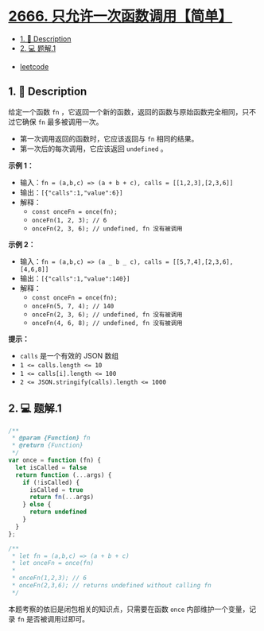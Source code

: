 # [2666. 只允许一次函数调用【简单】](https://github.com/Tdahuyou/leetcode/tree/main/2666.%20%E5%8F%AA%E5%85%81%E8%AE%B8%E4%B8%80%E6%AC%A1%E5%87%BD%E6%95%B0%E8%B0%83%E7%94%A8%E3%80%90%E7%AE%80%E5%8D%95%E3%80%91)

<!-- region:toc -->
- [1. 📝 Description](#1--description)
- [2. 💻 题解.1](#2--题解1)
<!-- endregion:toc -->
- [leetcode](https://leetcode.cn/problems/allow-one-function-call)



## 1. 📝 Description

给定一个函数 `fn` ，它返回一个新的函数，返回的函数与原始函数完全相同，只不过它确保 `fn` 最多被调用一次。

- 第一次调用返回的函数时，它应该返回与 `fn` 相同的结果。
- 第一次后的每次调用，它应该返回 `undefined` 。

**示例 1：**

- 输入：`fn = (a,b,c) => (a + b + c), calls = [[1,2,3],[2,3,6]]`
- 输出：`[{"calls":1,"value":6}]`
- 解释：
  - `const onceFn = once(fn);`
  - `onceFn(1, 2, 3); // 6`
  - `onceFn(2, 3, 6); // undefined, fn 没有被调用`

**示例 2：**

- 输入：`fn = (a,b,c) => (a _ b _ c), calls = [[5,7,4],[2,3,6],[4,6,8]]`
- 输出：`[{"calls":1,"value":140}]`
- 解释：
  - `const onceFn = once(fn);`
  - `onceFn(5, 7, 4); // 140`
  - `onceFn(2, 3, 6); // undefined, fn 没有被调用`
  - `onceFn(4, 6, 8); // undefined, fn 没有被调用`

**提示：**

- `calls` 是一个有效的 JSON 数组
- `1 <= calls.length <= 10`
- `1 <= calls[i].length <= 100`
- `2 <= JSON.stringify(calls).length <= 1000`

## 2. 💻 题解.1

```javascript
/**
 * @param {Function} fn
 * @return {Function}
 */
var once = function (fn) {
  let isCalled = false
  return function (...args) {
    if (!isCalled) {
      isCalled = true
      return fn(...args)
    } else {
      return undefined
    }
  }
};

/**
 * let fn = (a,b,c) => (a + b + c)
 * let onceFn = once(fn)
 *
 * onceFn(1,2,3); // 6
 * onceFn(2,3,6); // returns undefined without calling fn
 */
```

本题考察的依旧是闭包相关的知识点，只需要在函数 `once` 内部维护一个变量，记录 `fn` 是否被调用过即可。










